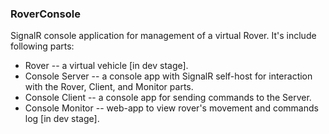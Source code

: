 
### RoverConsole

SignalR console application for management of a virtual Rover. It's include following parts:

  * Rover -- a virtual vehicle [in dev stage].
  * Console Server -- a console app with SignalR self-host for interaction with the Rover, Client, and Monitor parts.
  * Console Client -- a console app for sending commands to the Server.
  * Console Monitor -- web-app to view rover's movement and commands log [in dev stage].

  
